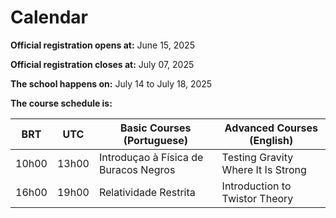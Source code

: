 # Calendar

**Official registration opens at:** June 15, 2025

**Official registration closes at:** July 07, 2025

**The school happens on:** July 14 to July 18, 2025

**The course schedule is:**

| BRT   | UTC   | Basic Courses (Portuguese)            | Advanced Courses (English)         |
|-------|-------|---------------------------------------|------------------------------------|
| 10h00 | 13h00 | Introduçao à Física de Buracos Negros | Testing Gravity Where It Is Strong |
| 16h00 | 19h00 | Relatividade Restrita                 | Introduction to Twistor Theory     |
